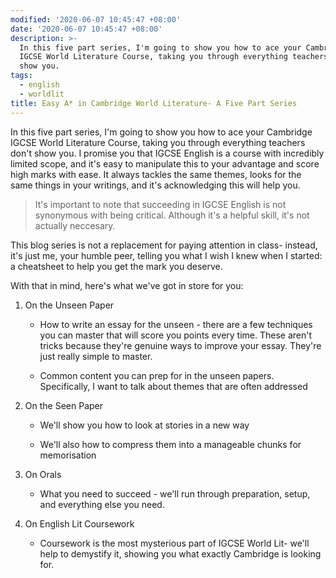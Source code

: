 ```yaml
---
modified: '2020-06-07 10:45:47 +08:00'
date: '2020-06-07 10:45:47 +08:00'
description: >-
  In this five part series, I'm going to show you how to ace your Cambridge
  IGCSE World Literature Course, taking you through everything teachers don't
  show you.
tags:
  - english
  - worldlit
title: Easy A* in Cambridge World Literature- A Five Part Series
---
```


In this five part series, I'm going to show you how to ace your Cambridge IGCSE
World Literature Course, taking you through everything teachers don't show you.
I promise you that IGCSE English is a course with incredibly limited scope, and
it's easy to manipulate this to your advantage and score high marks with ease.
It always tackles the same themes, looks for the same things in your writings,
and it's acknowledging this will help you.

>   It's important to note that succeeding in IGCSE English is not synonymous
>   with being critical. Although it's a helpful skill, it's not actually
>   neccesary.

This blog series is not a replacement for paying attention in class- instead,
it's just me, your humble peer, telling you what I wish I knew when I started: a
cheatsheet to help you get the mark you deserve.

With that in mind, here's what we've got in store for you:

1.  On the Unseen Paper

    -   How to write an essay for the unseen - there are a few techniques you
        can master that will score you points every time. These aren't tricks
        because they're genuine ways to improve your essay. They're just really
        simple to master.

    -   Common content you can prep for in the unseen papers. Specifically, I
        want to talk about themes that are often addressed

2.  On the Seen Paper

    -   We'll show you how to look at stories in a new way

    -   We'll also how to compress them into a manageable chunks for
        memorisation

3.  On Orals

    -   What you need to succeed - we'll run through preparation, setup, and
        everything else you need.

4.  On English Lit Coursework

    -   Coursework is the most mysterious part of IGCSE World Lit- we'll help to
        demystify it, showing you what exactly Cambridge is looking for.
